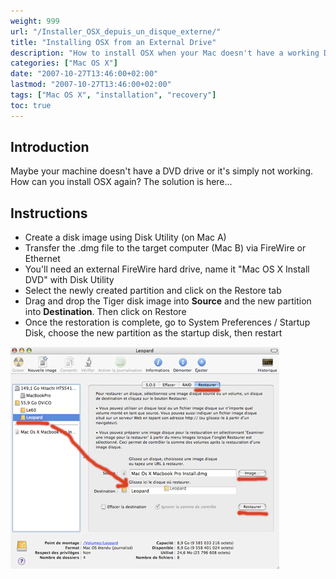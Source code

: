 ```yaml
---
weight: 999
url: "/Installer_OSX_depuis_un_disque_externe/"
title: "Installing OSX from an External Drive"
description: "How to install OSX when your Mac doesn't have a working DVD drive by using an external drive."
categories: ["Mac OS X"]
date: "2007-10-27T13:46:00+02:00"
lastmod: "2007-10-27T13:46:00+02:00"
tags: ["Mac OS X", "installation", "recovery"]
toc: true
---
```


## Introduction

Maybe your machine doesn't have a DVD drive or it's simply not working. How can you install OSX again? The solution is here...

## Instructions

- Create a disk image using Disk Utility (on Mac A)
- Transfer the .dmg file to the target computer (Mac B) via FireWire or Ethernet
- You'll need an external FireWire hard drive, name it "Mac OS X Install DVD" with Disk Utility
- Select the newly created partition and click on the Restore tab
- Drag and drop the Tiger disk image into **Source** and the new partition into **Destination**. Then click on Restore
- Once the restoration is complete, go to System Preferences / Startup Disk, choose the new partition as the startup disk, then restart

![External OSX Installation](/images/dmg-01-tm.jpg)
